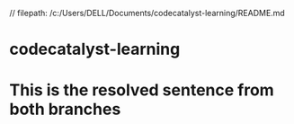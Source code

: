 // filepath: /c:/Users/DELL/Documents/codecatalyst-learning/README.md
# codecatalyst-learning
# This is the resolved sentence from both branches